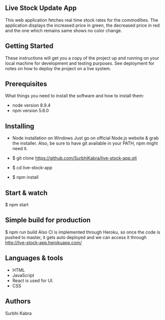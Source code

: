## Live Stock Update App
This web application fetches real time stock rates for the commodities.
The application displays the increased price in green, the decreased price in red and the one which remains same shows no color change.


## Getting Started
These instructions will get you a copy of the project up and running on your local machine for development and testing purposes. See deployment for notes on how to deploy the project on a live system.

## Prerequisites
What things you need to install the software and how to install them:
  - node version 8.9.4
  - npm version 5.6.0

##  Installing

- Node installation on Windows
  Just go on official Node.js website & grab the installer. Also, be sure to have git available in your PATH, npm might need it.

- $ git clone https://github.com/SurbhiKabra/live-stock-app.git
- $ cd live-stock-app
- $ npm install

## Start & watch
  $ npm start

## Simple build for production
  $ npm run build
Also CI is implemented through Heroku, so once the code is pushed to master, it gets auto deployed and we can access it through http://live-stock-app.herokuapp.com/

## Languages & tools
  - HTML
  - JavaScript
  - React is used for UI.
  - CSS

## Authors
Surbhi Kabra
